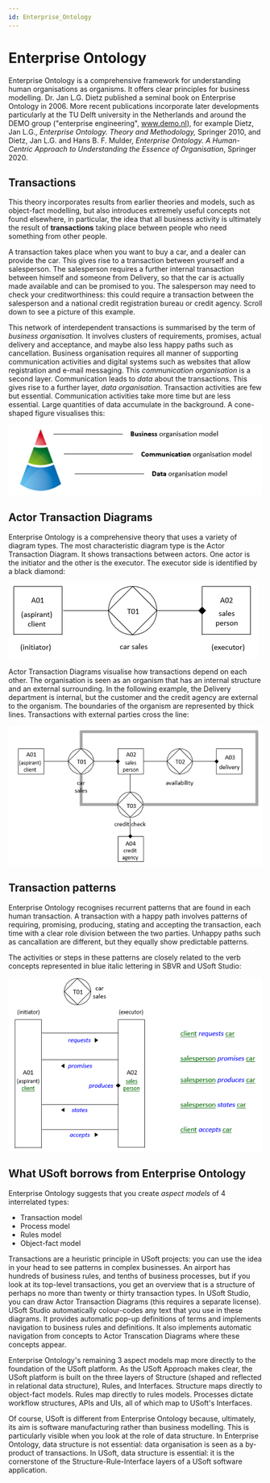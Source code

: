 ```yaml
---
id: Enterprise_Ontology
---
```


# Enterprise Ontology

Enterprise Ontology is a comprehensive framework for understanding human organisations as organisms. It offers clear principles for business modelling. Dr. Jan L.G. Dietz published a seminal book on Enterprise Ontology in 2006. More recent publications incorporate later developments particularly at the TU Delft university in the Netherlands and around the DEMO group ("enterprise engineering", www.demo.nl), for example Dietz, Jan L.G., *Enterprise Ontology. Theory and Methodology,* Springer 2010, and Dietz, Jan L.G. and Hans B. F. Mulder, *Enterprise Ontology. A Human-Centric Approach to Understanding the Essence of Organisation*, Springer 2020.

## Transactions

This theory incorporates results from earlier theories and models, such as object-fact modelling, but also introduces extremely useful concepts not found elsewhere, in particular, the idea that all business activity is ultimately the result of **transactions** taking place between people who need something from other people.

A transaction takes place when you want to buy a car, and a dealer can provide the car. This gives rise to a transaction between yourself and a salesperson. The salesperson requires a further internal transaction between himself and someone from Delivery, so that the car is actually made available and can be promised to you. The salesperson may need to check your creditworthiness: this could require a transaction between the salesperson and a national credit registration bureau or credit agency. Scroll down to see a picture of this example.

This network of interdependent transactions is summarised by the term of *business organisation.* It involves clusters of requirements, promises, actual delivery and acceptance, and maybe also less happy paths such as cancellation. Business organisation requires all manner of supporting communication activities and digital systems such as websites that allow registration and e-mail messaging. This *communication organisation* is a second layer. Communication leads to *data* about the transactions. This gives rise to a further layer, *data organisation.* Transaction activities are few but essential. Communication activities take more time but are less essential. Large quantities of data accumulate in the background. A cone-shaped figure visualises this:

![](./assets/916d237c-1229-48be-91c4-5a498c4b0a5f.png)

## Actor Transaction Diagrams

Enterprise Ontology is a comprehensive theory that uses a variety of diagram types. The most characteristic diagram type is the Actor Transaction Diagram. It shows transactions between actors. One actor is the initiator and the other is the executor. The executor side is identified by a black diamond:

![](./assets/571eca25-4254-4d43-a40a-9283220c8604.png)

Actor Transaction Diagrams visualise how transactions depend on each other. The organisation is seen as an organism that has an internal structure and an external surrounding. In the following example, the Delivery department is internal, but the customer and the credit agency are external to the organism. The boundaries of the organism are represented by thick lines. Transactions with external parties cross the line:

![](./assets/a0c55af7-844d-41e4-bac5-8b2290975e26.png)

## Transaction patterns

Enterprise Ontology recognises recurrent patterns that are found in each human transaction. A transaction with a happy path involves patterns of requiring, promising, producing, stating and accepting the transaction, each time with a clear role division between the two parties. Unhappy paths such as cancallation are different, but they equally show predictable patterns.

The activities or steps in these patterns are closely related to the verb concepts represented in blue italic lettering in SBVR and USoft Studio:

![](./assets/05028469-ee7e-4fdf-aa64-987e0c720a47.png)

## What USoft borrows from Enterprise Ontology

Enterprise Ontology suggests that you create *aspect models* of 4 interrelated types:

- Transaction model
- Process model
- Rules model
- Object-fact model

Transactions are a heuristic principle in USoft projects: you can use the idea in your head to see patterns in complex businesses. An airport has hundreds of business rules, and tenths of business processes, but if you look at its top-level transactions, you get an overview that is a structure of perhaps no more than twenty or thirty transaction types. In USoft Studio, you can draw Actor Transaction Diagrams (this requires a separate license). USoft Studio automatically colour-codes any text that you use in these diagrams. It provides automatic pop-up definitions of terms and implements navigation to business rules and definitions. It also implements automatic navigation from concepts to Actor Transcation Diagrams where these concepts appear.

Enterprise Ontology's remaining 3 aspect models map more directly to the foundation of the USoft platform. As the USoft Approach makes clear, the USoft platform is built on the three layers of Structure (shaped and reflected in relational data structure), Rules, and Interfaces. Structure maps directly to object-fact models. Rules map directly to rules models. Processes dictate workflow structures, APIs and UIs, all of which map to USoft's Interfaces.

Of course, USoft is different from Enterprise Ontology because, ultimately, its aim is software manufacturing rather than business modelling. This is particularly visible when you look at the role of data structure. In Enterprise Ontology, data structure is not essential: data organisation is seen as a by-product of transactions. In USoft, data structure is essential: it is the cornerstone of the Structure-Rule-Interface layers of a USoft software application.